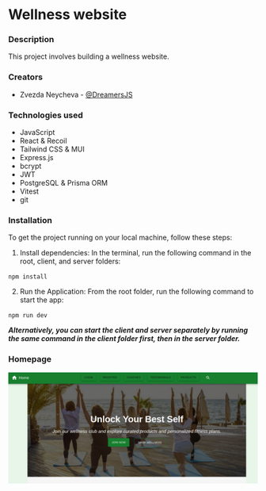 # Wellness website

### Description

This project involves building a wellness website. 

### Creators

- Zvezda Neycheva - [@DreamersJS](https://github.com/DreamersJS)

### Technologies used

- JavaScript
- React & Recoil
- Tailwind CSS & MUI
- Express.js
- bcrypt 
- JWT
- PostgreSQL & Prisma ORM
- Vitest
- git

### Installation
To get the project running on your local machine, follow these steps:
1. Install dependencies: In the terminal, run the following command in the root, client, and server folders:
```
npm install
```

2. Run the Application: From the root folder, run the following command to start the app:

```
npm run dev
```
***Alternatively, you can start the client and server separately by running the same command in the client folder first, then in the server folder.***


### Homepage
<img src="./client/public/home.png"/>

